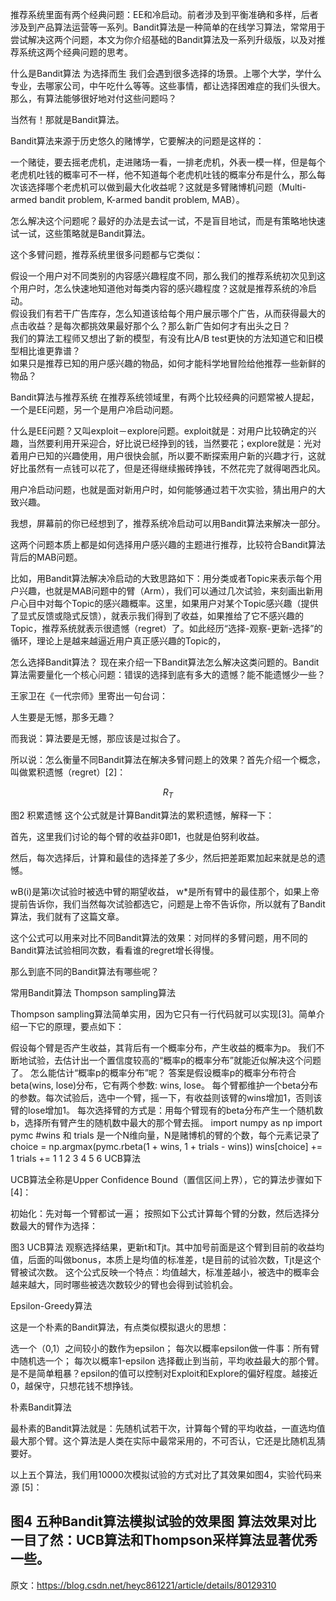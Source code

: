   <script type="text/javascript" src="http://cdn.mathjax.org/mathjax/latest/MathJax.js?config=default"></script>

推荐系统里面有两个经典问题：EE和冷启动。前者涉及到平衡准确和多样，后者涉及到产品算法运营等一系列。Bandit算法是一种简单的在线学习算法，常常用于尝试解决这两个问题，本文为你介绍基础的Bandit算法及一系列升级版，以及对推荐系统这两个经典问题的思考。

什么是Bandit算法
为选择而生
我们会遇到很多选择的场景。上哪个大学，学什么专业，去哪家公司，中午吃什么等等。这些事情，都让选择困难症的我们头很大。那么，有算法能够很好地对付这些问题吗？

当然有！那就是Bandit算法。

Bandit算法来源于历史悠久的赌博学，它要解决的问题是这样的：

一个赌徒，要去摇老虎机，走进赌场一看，一排老虎机，外表一模一样，但是每个老虎机吐钱的概率可不一样，他不知道每个老虎机吐钱的概率分布是什么，那么每次该选择哪个老虎机可以做到最大化收益呢？这就是多臂赌博机问题（Multi-armed bandit problem, K-armed bandit problem, MAB）。

怎么解决这个问题呢？最好的办法是去试一试，不是盲目地试，而是有策略地快速试一试，这些策略就是Bandit算法。

这个多臂问题，推荐系统里很多问题都与它类似：

假设一个用户对不同类别的内容感兴趣程度不同，那么我们的推荐系统初次见到这个用户时，怎么快速地知道他对每类内容的感兴趣程度？这就是推荐系统的冷启动。  
假设我们有若干广告库存，怎么知道该给每个用户展示哪个广告，从而获得最大的点击收益？是每次都挑效果最好那个么？那么新广告如何才有出头之日？  
我们的算法工程师又想出了新的模型，有没有比A/B test更快的方法知道它和旧模型相比谁更靠谱？  
如果只是推荐已知的用户感兴趣的物品，如何才能科学地冒险给他推荐一些新鲜的物品？  

Bandit算法与推荐系统
在推荐系统领域里，有两个比较经典的问题常被人提起，一个是EE问题，另一个是用户冷启动问题。

什么是EE问题？又叫exploit－explore问题。exploit就是：对用户比较确定的兴趣，当然要利用开采迎合，好比说已经挣到的钱，当然要花；explore就是：光对着用户已知的兴趣使用，用户很快会腻，所以要不断探索用户新的兴趣才行，这就好比虽然有一点钱可以花了，但是还得继续搬砖挣钱，不然花完了就得喝西北风。

用户冷启动问题，也就是面对新用户时，如何能够通过若干次实验，猜出用户的大致兴趣。

我想，屏幕前的你已经想到了，推荐系统冷启动可以用Bandit算法来解决一部分。

这两个问题本质上都是如何选择用户感兴趣的主题进行推荐，比较符合Bandit算法背后的MAB问题。

比如，用Bandit算法解决冷启动的大致思路如下：用分类或者Topic来表示每个用户兴趣，也就是MAB问题中的臂（Arm），我们可以通过几次试验，来刻画出新用户心目中对每个Topic的感兴趣概率。这里，如果用户对某个Topic感兴趣（提供了显式反馈或隐式反馈），就表示我们得到了收益，如果推给了它不感兴趣的Topic，推荐系统就表示很遗憾（regret）了。如此经历“选择-观察-更新-选择”的循环，理论上是越来越逼近用户真正感兴趣的Topic的，

怎么选择Bandit算法？
现在来介绍一下Bandit算法怎么解决这类问题的。Bandit算法需要量化一个核心问题：错误的选择到底有多大的遗憾？能不能遗憾少一些？

王家卫在《一代宗师》里寄出一句台词：

人生要是无憾，那多无趣？

而我说：算法要是无憾，那应该是过拟合了。

所以说：怎么衡量不同Bandit算法在解决多臂问题上的效果？首先介绍一个概念，叫做累积遗憾（regret）[2]：

$$R_T$$


图2 积累遗憾
这个公式就是计算Bandit算法的累积遗憾，解释一下：

首先，这里我们讨论的每个臂的收益非0即1，也就是伯努利收益。

然后，每次选择后，计算和最佳的选择差了多少，然后把差距累加起来就是总的遗憾。

wB(i)是第i次试验时被选中臂的期望收益， w*是所有臂中的最佳那个，如果上帝提前告诉你，我们当然每次试验都选它，问题是上帝不告诉你，所以就有了Bandit算法，我们就有了这篇文章。

这个公式可以用来对比不同Bandit算法的效果：对同样的多臂问题，用不同的Bandit算法试验相同次数，看看谁的regret增长得慢。

那么到底不同的Bandit算法有哪些呢？

常用Bandit算法
Thompson sampling算法

Thompson sampling算法简单实用，因为它只有一行代码就可以实现[3]。简单介绍一下它的原理，要点如下：

假设每个臂是否产生收益，其背后有一个概率分布，产生收益的概率为p。
我们不断地试验，去估计出一个置信度较高的“概率p的概率分布”就能近似解决这个问题了。
怎么能估计“概率p的概率分布”呢？ 答案是假设概率p的概率分布符合beta(wins, lose)分布，它有两个参数: wins, lose。
每个臂都维护一个beta分布的参数。每次试验后，选中一个臂，摇一下，有收益则该臂的wins增加1，否则该臂的lose增加1。
每次选择臂的方式是：用每个臂现有的beta分布产生一个随机数b，选择所有臂产生的随机数中最大的那个臂去摇。
import  numpy as np
import  pymc
#wins 和 trials 是一个N维向量，N是赌博机的臂的个数，每个元素记录了
choice = np.argmax(pymc.rbeta(1 + wins, 1 + trials - wins)) 
wins[choice] += 1
trials += 1
1
2
3
4
5
6
UCB算法

UCB算法全称是Upper Confidence Bound（置信区间上界），它的算法步骤如下[4]：

初始化：先对每一个臂都试一遍；
按照如下公式计算每个臂的分数，然后选择分数最大的臂作为选择：


图3 UCB算法
观察选择结果，更新t和Tjt。其中加号前面是这个臂到目前的收益均值，后面的叫做bonus，本质上是均值的标准差，t是目前的试验次数，Tjt是这个臂被试次数。
这个公式反映一个特点：均值越大，标准差越小，被选中的概率会越来越大，同时哪些被选次数较少的臂也会得到试验机会。

Epsilon-Greedy算法

这是一个朴素的Bandit算法，有点类似模拟退火的思想：

选一个（0,1）之间较小的数作为epsilon；
每次以概率epsilon做一件事：所有臂中随机选一个；
每次以概率1-epsilon 选择截止到当前，平均收益最大的那个臂。
是不是简单粗暴？epsilon的值可以控制对Exploit和Explore的偏好程度。越接近0，越保守，只想花钱不想挣钱。

朴素Bandit算法

最朴素的Bandit算法就是：先随机试若干次，计算每个臂的平均收益，一直选均值最大那个臂。这个算法是人类在实际中最常采用的，不可否认，它还是比随机乱猜要好。

以上五个算法，我们用10000次模拟试验的方式对比了其效果如图4，实验代码来源 [5]：



图4 五种Bandit算法模拟试验的效果图
算法效果对比一目了然：UCB算法和Thompson采样算法显著优秀一些。
--------------------- 
原文：https://blog.csdn.net/heyc861221/article/details/80129310 
